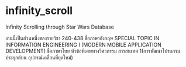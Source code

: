# infinity_scroll

Infinity Scrolling through Star Wars Database

งานนี้เป็นส่วนหนึ่งของรายวิชา 240-438
ชื่อภาษาอังกฤษ	SPECIAL TOPIC IN INFORMATION ENGINEERING I (MODERN MOBILE APPLICATION DEVELOPMENT)
ชื่อภาษาไทย	หัวข้อพิเศษทางวิศวกรรม สารสนเทศ 1(การพัฒนาโปรแกรมประยุกต์บน อุปกรณ์เคลื่อนที่ยุคใหม่)
